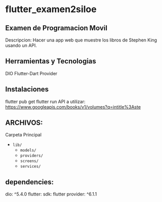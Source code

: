 # flutter_examen2siloe
## Examen de Programacion Movil
Descripcion: Hacer una app web que muestre los libros de Stephen King usando un API.

## Herramientas y Tecnologias
DIO
Flutter-Dart
Provider

## Instalaciones
flutter pub get
flutter run
API a utilizar: https://www.googleapis.com/books/v1/volumes?q=intitle%3Aste

## ARCHIVOS:
Carpeta Principal
- `lib/`
  - `models/`
  - `providers/`
  - `screens/`
  - `services/`

## dependencies: 
  dio: ^5.4.0
  flutter:
  sdk: flutter
  provider: ^6.1.1
